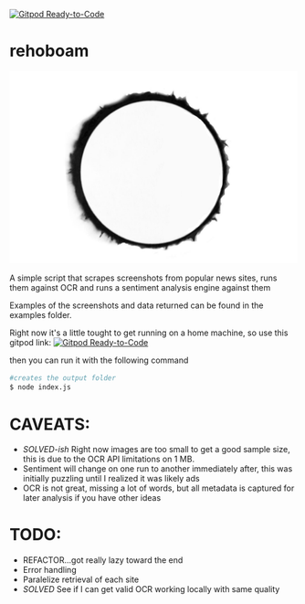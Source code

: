 [![Gitpod Ready-to-Code](https://img.shields.io/badge/Gitpod-Ready--to--Code-blue?logo=gitpod)](https://gitpod.io/#https://github.com/hortinstein/rehoboam) 


# rehoboam

![alt text](https://github.com/hortinstein/rehoboam/blob/master/rehoboam_logo.jpg?raw=true)

A simple script that scrapes screenshots from popular news sites, runs them against OCR and runs a sentiment analysis engine against them

Examples of the screenshots and data returned can be found in the examples folder.

Right now it's a little tought to get running on a home machine, so use this gitpod link:
[![Gitpod Ready-to-Code](https://img.shields.io/badge/Gitpod-Ready--to--Code-blue?logo=gitpod)](https://gitpod.io/#https://github.com/hortinstein/rehoboam) 

then you can run it with the following command
```sh
#creates the output folder
$ node index.js
```

# CAVEATS:
- *SOLVED-ish* Right now images are too small to get a good sample size, this is due to the OCR API limitations on 1 MB.
- Sentiment will change on one run to another immediately after, this was initially puzzling until I realized it was likely ads
- OCR is not great, missing a lot of words, but all metadata is captured for later analysis if  you have other ideas

# TODO:
- REFACTOR...got really lazy toward the end
- Error handling
- Paralelize retrieval of each site
- *SOLVED* See if I can get valid OCR working locally with same quality

